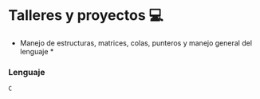 # Talleres y proyectos :computer:
* Manejo de estructuras, matrices, colas, punteros y manejo general del lenguaje *
### Lenguaje
```
C
```
